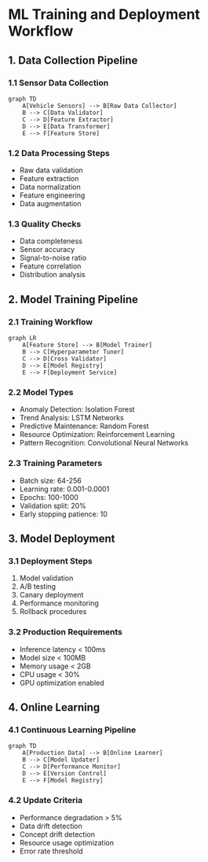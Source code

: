 # ML Training and Deployment Workflow

## 1. Data Collection Pipeline

### 1.1 Sensor Data Collection
```mermaid
graph TD
    A[Vehicle Sensors] --> B[Raw Data Collector]
    B --> C[Data Validator]
    C --> D[Feature Extractor]
    D --> E[Data Transformer]
    E --> F[Feature Store]
```

### 1.2 Data Processing Steps
- Raw data validation
- Feature extraction
- Data normalization
- Feature engineering
- Data augmentation

### 1.3 Quality Checks
- Data completeness
- Sensor accuracy
- Signal-to-noise ratio
- Feature correlation
- Distribution analysis

## 2. Model Training Pipeline

### 2.1 Training Workflow
```mermaid
graph LR
    A[Feature Store] --> B[Model Trainer]
    B --> C[Hyperparameter Tuner]
    C --> D[Cross Validator]
    D --> E[Model Registry]
    E --> F[Deployment Service]
```

### 2.2 Model Types
- Anomaly Detection: Isolation Forest
- Trend Analysis: LSTM Networks
- Predictive Maintenance: Random Forest
- Resource Optimization: Reinforcement Learning
- Pattern Recognition: Convolutional Neural Networks

### 2.3 Training Parameters
- Batch size: 64-256
- Learning rate: 0.001-0.0001
- Epochs: 100-1000
- Validation split: 20%
- Early stopping patience: 10

## 3. Model Deployment

### 3.1 Deployment Steps
1. Model validation
2. A/B testing
3. Canary deployment
4. Performance monitoring
5. Rollback procedures

### 3.2 Production Requirements
- Inference latency < 100ms
- Model size < 100MB
- Memory usage < 2GB
- CPU usage < 30%
- GPU optimization enabled

## 4. Online Learning

### 4.1 Continuous Learning Pipeline
```mermaid
graph TD
    A[Production Data] --> B[Online Learner]
    B --> C[Model Updater]
    C --> D[Performance Monitor]
    D --> E[Version Control]
    E --> F[Model Registry]
```

### 4.2 Update Criteria
- Performance degradation > 5%
- Data drift detection
- Concept drift detection
- Resource usage optimization
- Error rate threshold
